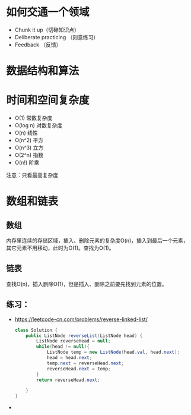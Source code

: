 # 如何交通一个领域

- Chunk it up（切碎知识点）
- Deliberate practicing （刻意练习）
- Feedback （反馈）



# 数据结构和算法



# 时间和空间复杂度

- O(1) 常数复杂度
- O(log n) 对数复杂度
- O(n) 线性
- O(n^2) 平方
- O(n^3) 立方
- O(2^n) 指数
- O(n!) 阶乘  



注意：只看最高复杂度

# 数组和链表

## 数组

内存里连续的存储区域，插入、删除元素的复杂度O(n)，插入到最后一个元素，其它元素不用移动，此时为O(1)。查找为O(1)。

## 链表

查找O(n)，插入删除O(1)，但是插入、删除之前要先找到元素的位置。

## 练习：

- https://leetcode-cn.com/problems/reverse-linked-list/

  ```java
  class Solution {
      public ListNode reverseList(ListNode head) {
          ListNode reverseHead = null;
          while(head != null){
              ListNode temp = new ListNode(head.val, head.next);
              head = head.next;
              temp.next = reverseHead.next;
              reverseHead.next = temp;
          }
          return reverseHead.next;
  
      }
  }
  ```

  

- 

